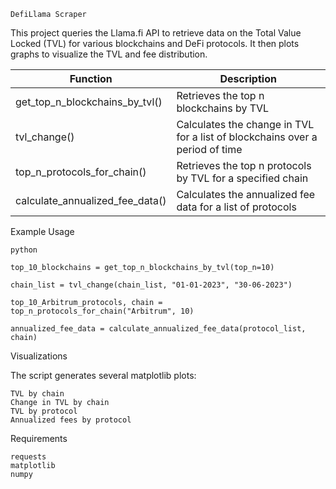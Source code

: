     DefiLlama Scraper

This project queries the Llama.fi API to retrieve data on the Total Value Locked (TVL) for various blockchains and DeFi protocols. It then plots graphs to visualize the TVL and fee distribution.

| Function                       | Description                                                                   |
|--------------------------------|-------------------------------------------------------------------------------|
| get_top_n_blockchains_by_tvl() | Retrieves the top n blockchains by TVL                                        |
| tvl_change()                   | Calculates the change in TVL for a list of blockchains over a period of time  |
| top_n_protocols_for_chain()    | Retrieves the top n protocols by TVL for a specified chain                    |
| calculate_annualized_fee_data()| Calculates the annualized fee data for a list of protocols                    |


Example Usage
```
python

top_10_blockchains = get_top_n_blockchains_by_tvl(top_n=10)

chain_list = tvl_change(chain_list, "01-01-2023", "30-06-2023")

top_10_Arbitrum_protocols, chain = top_n_protocols_for_chain("Arbitrum", 10)

annualized_fee_data = calculate_annualized_fee_data(protocol_list, chain)
```

Visualizations

The script generates several matplotlib plots:

    TVL by chain
    Change in TVL by chain
    TVL by protocol
    Annualized fees by protocol

Requirements

    requests
    matplotlib
    numpy
